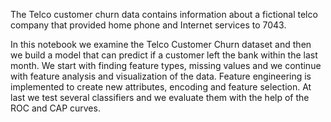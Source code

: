 The Telco customer churn data contains information about a fictional telco company that provided home phone and Internet services to 7043.

In this notebook we examine the Telco Customer Churn dataset and then we build a model that can predict if a customer left the bank within the last month. We start with finding feature types, missing values and we continue with feature analysis and visualization of the data. Feature engineering is implemented to create new attributes, encoding and feature selection. At last we test several classifiers and we evaluate them with the help of the ROC and CAP curves.